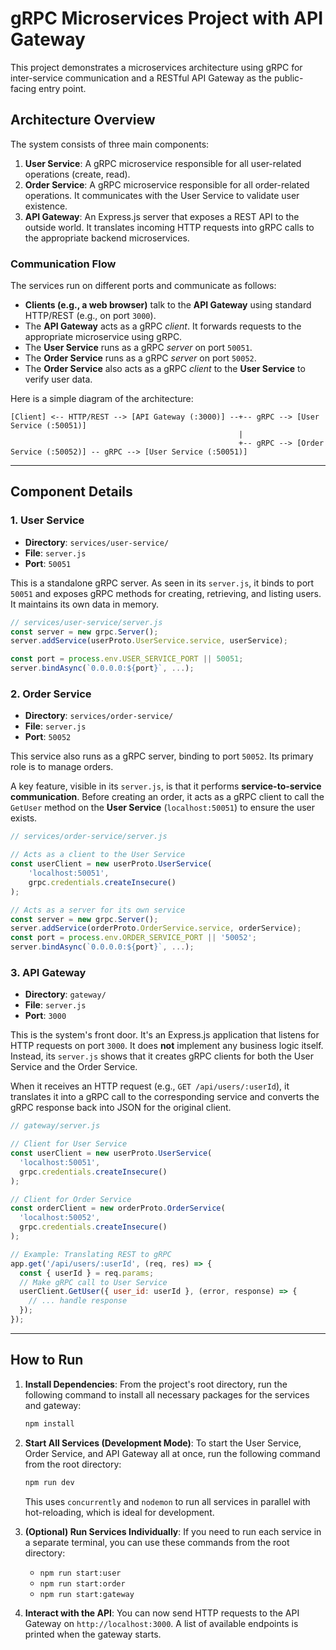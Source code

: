 # gRPC Microservices Project with API Gateway

This project demonstrates a microservices architecture using gRPC for inter-service communication and a RESTful API Gateway as the public-facing entry point.

## Architecture Overview

The system consists of three main components:

1.  **User Service**: A gRPC microservice responsible for all user-related operations (create, read).
2.  **Order Service**: A gRPC microservice responsible for all order-related operations. It communicates with the User Service to validate user existence.
3.  **API Gateway**: An Express.js server that exposes a REST API to the outside world. It translates incoming HTTP requests into gRPC calls to the appropriate backend microservices.

### Communication Flow

The services run on different ports and communicate as follows:

*   **Clients (e.g., a web browser)** talk to the **API Gateway** using standard HTTP/REST (e.g., on port `3000`).
*   The **API Gateway** acts as a gRPC *client*. It forwards requests to the appropriate microservice using gRPC.
*   The **User Service** runs as a gRPC *server* on port `50051`.
*   The **Order Service** runs as a gRPC *server* on port `50052`.
*   The **Order Service** also acts as a gRPC *client* to the **User Service** to verify user data.

Here is a simple diagram of the architecture:

```
[Client] <-- HTTP/REST --> [API Gateway (:3000)] --+-- gRPC --> [User Service (:50051)]
                                                   |
                                                   +-- gRPC --> [Order Service (:50052)] -- gRPC --> [User Service (:50051)]
```

---

## Component Details

### 1. User Service

*   **Directory**: `services/user-service/`
*   **File**: `server.js`
*   **Port**: `50051`

This is a standalone gRPC server. As seen in its `server.js`, it binds to port `50051` and exposes gRPC methods for creating, retrieving, and listing users. It maintains its own data in memory.

```javascript
// services/user-service/server.js
const server = new grpc.Server();
server.addService(userProto.UserService.service, userService);

const port = process.env.USER_SERVICE_PORT || 50051;
server.bindAsync(`0.0.0.0:${port}`, ...);
```

### 2. Order Service

*   **Directory**: `services/order-service/`
*   **File**: `server.js`
*   **Port**: `50052`

This service also runs as a gRPC server, binding to port `50052`. Its primary role is to manage orders.

A key feature, visible in its `server.js`, is that it performs **service-to-service communication**. Before creating an order, it acts as a gRPC client to call the `GetUser` method on the **User Service** (`localhost:50051`) to ensure the user exists.

```javascript
// services/order-service/server.js

// Acts as a client to the User Service
const userClient = new userProto.UserService(
    'localhost:50051',
    grpc.credentials.createInsecure()
);

// Acts as a server for its own service
const server = new grpc.Server();
server.addService(orderProto.OrderService.service, orderService);
const port = process.env.ORDER_SERVICE_PORT || '50052';
server.bindAsync(`0.0.0.0:${port}`, ...);
```

### 3. API Gateway

*   **Directory**: `gateway/`
*   **File**: `server.js`
*   **Port**: `3000`

This is the system's front door. It's an Express.js application that listens for HTTP requests on port `3000`. It does **not** implement any business logic itself. Instead, its `server.js` shows that it creates gRPC clients for both the User Service and the Order Service.

When it receives an HTTP request (e.g., `GET /api/users/:userId`), it translates it into a gRPC call to the corresponding service and converts the gRPC response back into JSON for the original client.

```javascript
// gateway/server.js

// Client for User Service
const userClient = new userProto.UserService(
  'localhost:50051',
  grpc.credentials.createInsecure()
);

// Client for Order Service
const orderClient = new orderProto.OrderService(
  'localhost:50052',
  grpc.credentials.createInsecure()
);

// Example: Translating REST to gRPC
app.get('/api/users/:userId', (req, res) => {
  const { userId } = req.params;
  // Make gRPC call to User Service
  userClient.GetUser({ user_id: userId }, (error, response) => {
    // ... handle response
  });
});
```

---

## How to Run

1.  **Install Dependencies**: From the project's root directory, run the following command to install all necessary packages for the services and gateway:
    ```bash
    npm install
    ```

2.  **Start All Services (Development Mode)**: To start the User Service, Order Service, and API Gateway all at once, run the following command from the root directory:
    ```bash
    npm run dev
    ```
    This uses `concurrently` and `nodemon` to run all services in parallel with hot-reloading, which is ideal for development.

3.  **(Optional) Run Services Individually**: If you need to run each service in a separate terminal, you can use these commands from the root directory:
    *   `npm run start:user`
    *   `npm run start:order`
    *   `npm run start:gateway`

4.  **Interact with the API**: You can now send HTTP requests to the API Gateway on `http://localhost:3000`. A list of available endpoints is printed when the gateway starts.
